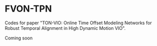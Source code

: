 # FVON-TPN
Codes for paper "TON-VIO: Online Time Offset Modeling Networks for Robust Temporal Alignment in High Dynamic Motion VIO".

Coming soon
